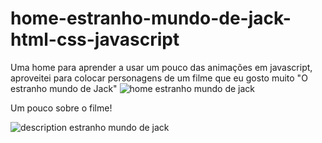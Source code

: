 # home-estranho-mundo-de-jack-html-css-javascript
Uma home para aprender a usar um pouco das animações em javascript, aproveitei para colocar personagens de um filme que eu gosto muito "O estranho mundo de Jack"
![home estranho mundo de jack](https://github.com/riicad/home-estranho-mundo-de-jack-html-css-javascript/assets/80922940/6133e47e-abac-4dd4-a44c-834c86854e81)

Um pouco sobre o filme!


![description estranho mundo de jack](https://github.com/riicad/home-estranho-mundo-de-jack-html-css-javascript/assets/80922940/ebb39b57-5f1d-448b-8909-eaa81e067eec)
